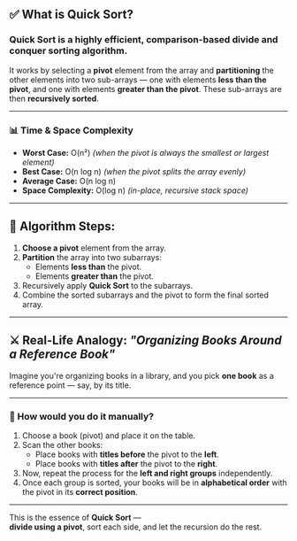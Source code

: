 ## ✅ What is Quick Sort?

### Quick Sort is a highly efficient, comparison-based **divide and conquer** sorting algorithm.

It works by selecting a **pivot** element from the array and **partitioning** the other elements into two sub-arrays — one with elements **less than the pivot**, and one with elements **greater than the pivot**. These sub-arrays are then **recursively sorted**.

---

### 📊 Time & Space Complexity

- **Worst Case:** O(n²) *(when the pivot is always the smallest or largest element)*  
- **Best Case:** O(n log n) *(when the pivot splits the array evenly)*  
- **Average Case:** O(n log n)  
- **Space Complexity:** O(log n) *(in-place, recursive stack space)*

---

## 🧠 Algorithm Steps:

1. **Choose a pivot** element from the array.
2. **Partition** the array into two subarrays:
   - Elements **less than** the pivot.
   - Elements **greater than** the pivot.
3. Recursively apply **Quick Sort** to the subarrays.
4. Combine the sorted subarrays and the pivot to form the final sorted array.

---

## ⚔️ Real-Life Analogy: *"Organizing Books Around a Reference Book"*

Imagine you're organizing books in a library, and you pick **one book** as a reference point — say, by its title.

---

### 🔁 How would you do it manually?

1. Choose a book (pivot) and place it on the table.
2. Scan the other books:
   - Place books with **titles before** the pivot to the **left**.
   - Place books with **titles after** the pivot to the **right**.
3. Now, repeat the process for the **left and right groups** independently.
4. Once each group is sorted, your books will be in **alphabetical order** with the pivot in its **correct position**.

---

This is the essence of **Quick Sort** —  
**divide using a pivot**, sort each side, and let the recursion do the rest.
